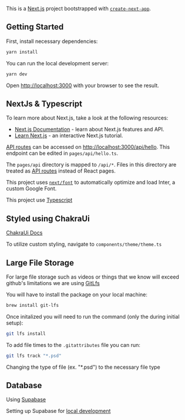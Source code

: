 This is a [Next.js](https://nextjs.org/) project bootstrapped with [`create-next-app`](https://github.com/vercel/next.js/tree/canary/packages/create-next-app).

## Getting Started

First, install necessary dependencies:

```bash
yarn install
```

You can run the local development server:

```bash
yarn dev
```

Open [http://localhost:3000](http://localhost:3000) with your browser to see the result.

## NextJs & Typescript

To learn more about Next.js, take a look at the following resources:

- [Next.js Documentation](https://nextjs.org/docs) - learn about Next.js features and API.
- [Learn Next.js](https://nextjs.org/learn) - an interactive Next.js tutorial.

[API routes](https://nextjs.org/docs/api-routes/introduction) can be accessed on [http://localhost:3000/api/hello](http://localhost:3000/api/hello). This endpoint can be edited in `pages/api/hello.ts`.

The `pages/api` directory is mapped to `/api/*`. Files in this directory are treated as [API routes](https://nextjs.org/docs/api-routes/introduction) instead of React pages.

This project uses [`next/font`](https://nextjs.org/docs/basic-features/font-optimization) to automatically optimize and load Inter, a custom Google Font.

This project use [Typescript](https://www.typescriptlang.org/docs/)

## Styled using ChakraUi

[ChakraUi Docs](https://chakra-ui.com/docs/components)

To utilize custom styling, navigate to `components/theme/theme.ts`

## Large File Storage

For large file storage such as videos or things that we know will exceed github's limitations we are using [GitLfs](https://git-lfs.com/)

You will have to install the package on your local machine:

```bash
brew install git-lfs
```

Once initalized you will need to run the command (only the during initial setup):

```bash
git lfs install
```

To add file times to the `.gitattributes` file you can run:

```bash
git lfs track "*.psd"
```

Changing the type of file (ex. "\*.psd") to the necessary file type

## Database 

Using [Supabase](https://supabase.com/dashboard/project/tmhgzuhrjfbppddufgld)

Setting up Supabase for [local development](https://supabase.com/docs/guides/getting-started/local-development) 
